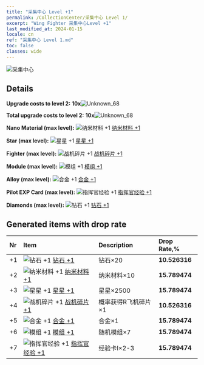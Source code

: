 ```yaml
---
title: "采集中心 Level +1"
permalink: /CollectionCenter/采集中心 Level 1/
excerpt: "Wing Fighter 采集中心Level +1"
last_modified_at: 2024-01-15
locale: cn
ref: "采集中心 Level 1.md"
toc: false
classes: wide
---
```



  ![采集中心](/images/bh_img6.png)

## Details

 **Upgrade costs to level 2:** **10x**![Unknown_68](/images/item/bh_img25_p.png)

 **Total upgrade costs to level 2:** **10x**![Unknown_68](/images/item/bh_img25_p.png)

 **Nano Material (max level):** ![纳米材料 +1](/images/cc/CC_Nano_Material_1_p.png) [纳米材料 +1](/CollectionCenter/纳米材料_1/)

 **Star (max level):** ![星星 +1](/images/cc/CC_Star_1_p.png) [星星 +1](/CollectionCenter/星星_1/)

 **Fighter (max level):** ![战机碎片 +1](/images/cc/CC_Fighter_Shard_1_p.png) [战机碎片 +1](/CollectionCenter/战机碎片_1/)

 **Module (max level):** ![模组 +1](/images/cc/CC_Module_1_p.png) [模组 +1](/CollectionCenter/模组_1/)

 **Alloy (max level):** ![合金 +1](/images/cc/CC_Alloy_Plate_1_p.png) [合金 +1](/CollectionCenter/合金_1/)

 **Pilot EXP Card (max level):** ![指挥官经验 +1](/images/cc/CC_Pilot_EXP_Card_1_p.png) [指挥官经验 +1](/CollectionCenter/指挥官经验_1/)

 **Diamonds (max level):** ![钻石 +1](/images/cc/CC_Diamond_1_p.png) [钻石 +1](/CollectionCenter/钻石_1/)

## Generated items with drop rate

  |  Nr |     Item   |    Description   |  Drop Rate,% |
  |:----|:-----------|:-----------------|:-------------|
  | +1 | ![钻石 +1](/images/cc/CC_Diamond_1_p.png) [钻石 +1](/CollectionCenter/钻石_1/) | 钻石×20 | **10.526316** |
  | +2 | ![纳米材料 +1](/images/cc/CC_Nano_Material_1_p.png) [纳米材料 +1](/CollectionCenter/纳米材料_1/) | 纳米材料×10 | **15.789474** |
  | +3 | ![星星 +1](/images/cc/CC_Star_1_p.png) [星星 +1](/CollectionCenter/星星_1/) | 星星×2500 | **15.789474** |
  | +4 | ![战机碎片 +1](/images/cc/CC_Fighter_Shard_1_p.png) [战机碎片 +1](/CollectionCenter/战机碎片_1/) | 概率获得R飞机碎片×1 | **10.526316** |
  | +5 | ![合金 +1](/images/cc/CC_Alloy_Plate_1_p.png) [合金 +1](/CollectionCenter/合金_1/) | 合金×1 | **15.789474** |
  | +6 | ![模组 +1](/images/cc/CC_Module_1_p.png) [模组 +1](/CollectionCenter/模组_1/) | 随机模组×7 | **15.789474** |
  | +7 | ![指挥官经验 +1](/images/cc/CC_Pilot_EXP_Card_1_p.png) [指挥官经验 +1](/CollectionCenter/指挥官经验_1/) | 经验卡I×2-3 | **15.789474** |

